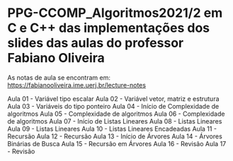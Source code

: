 # PPG-CCOMP_Algoritmos2021/2 em C e C++ das implementações dos slides das aulas do professor Fabiano Oliveira

As notas de aula se encontram em: https://fabianooliveira.ime.uerj.br/lecture-notes

Aula 01 - Variável tipo escalar
Aula 02 - Variável vetor, matriz e estrutura
Aula 03 - Variáveis do tipo ponteiro
Aula 04 - Início de Complexidade de algoritmos
Aula 05 - Complexidade de algoritmos
Aula 06 - Complexidade de algoritmos 
Aula 07 - Início de Listas Lineares
Aula 08 - Listas Lineares
Aula 09 - Listas Lineares
Aula 10 - Listas Lineares Encadeadas
Aula 11 - Recursão 
Aula 12 - Recursão 
Aula 13 - Início de Árvores
Aula 14 - Árvores Binárias de Busca
Aula 15 - Recursão em Árvores
Aula 16 - Revisão
Aula 17 - Revisão
